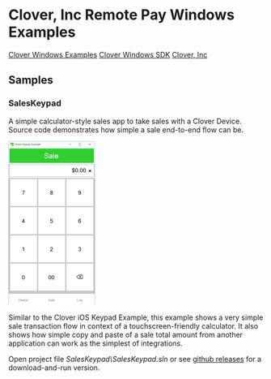 # Clover, Inc Remote Pay Windows Examples
[Clover Windows Examples](github.com/clover/remote-pay-windows-examples) [Clover Windows SDK](github.com/clover/remote-pay-windows) [Clover, Inc](http://clover.com)


## Samples

### SalesKeypad
A simple calculator-style sales app to take sales with a Clover Device. Source code demonstrates how simple a sale end-to-end flow can be.

![SalesKeypad](resources/SalesKeypad-Screenshot.png)

Similar to the Clover iOS Keypad Example, this example shows a very simple sale transaction flow in context of a touchscreen-friendly calculator. It also shows how simple copy and paste of a sale total amount from another application can work as the simplest of integrations. 

Open project file _SalesKeypad\SalesKeypad.sln_ or see [github releases](https://github.com/clover/remote-pay-windows-examples/releases) for a download-and-run version.